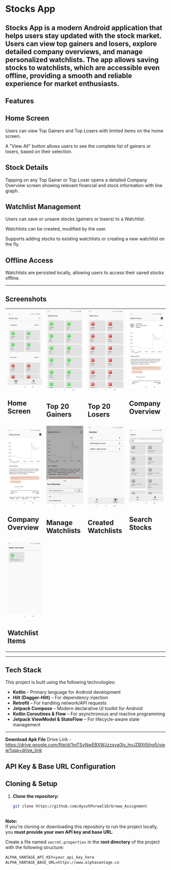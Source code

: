 # Stocks App

**Stocks App** is a modern Android application that helps users stay updated with the stock market. Users can view top gainers and losers, explore detailed company overviews, and manage personalized watchlists.
The app allows saving stocks to watchlists, which are accessible even offline, providing a smooth and reliable experience for market enthusiasts.
---

## Features

## Home Screen
Users can view Top Gainers and Top Losers with limited items on the home screen.

A "View All" button allows users to see the complete list of gainers or losers, based on their selection.

 ## Stock Details
Tapping on any Top Gainer or Top Loser opens a detailed Company Overview screen showing relevant financial and stock information with line graph.

 ## Watchlist Management
Users can save or unsave stocks (gainers or losers) to a Watchlist.

Watchlists can be created, modified by the user.

Supports adding stocks to existing watchlists or creating a new watchlist on the fly.

 ## Offline Access
Watchlists are persisted locally, allowing users to access their saved stocks offline.

---

##  Screenshots
<table>

   <tr>
    <td>
      <img src="https://github.com/AyushPorwal10/Stocks_App_Screenshot/blob/main/home_screen.png" alt="Home Screen" width="200"/>
      <h2>Home Screen</h2>
    </td>
    <td>
      <img src="https://github.com/AyushPorwal10/Stocks_App_Screenshot/blob/main/top_20_gainers.png" alt="Top 20 Gainers" width="200"/>
      <h2>Top 20 Gainers</h2>
    </td>
    <td>
      <img src="https://github.com/AyushPorwal10/Stocks_App_Screenshot/blob/main/top_20_losers.png" alt="Top 20 Losers" width="200"/>
      <h2>Top 20 Losers</h2>
    </td>
    <td>
      <img src="https://github.com/AyushPorwal10/Stocks_App_Screenshot/blob/main/company_overview_.png" alt="Company Overview" width="200"/>
      <h2>Company Overview</h2>
    </td>
  </tr>
  
  <tr>
    <td>
      <img src="https://github.com/AyushPorwal10/Stocks_App_Screenshot/blob/main/company_overview.png" alt="Company Overview" width="200"/>
      <h2>Company Overview</h2>
    </td>
    <td>
      <img src="https://github.com/AyushPorwal10/Stocks_App_Screenshot/blob/main/add_item_to_new_or_existing_watchlist.png" alt="Manage Watchlists" width="200"/>
      <h2>Manage Watchlists</h2>
    </td>
    <td>
      <img src="https://github.com/AyushPorwal10/Stocks_App_Screenshot/blob/main/view_created_watchlist.png" alt="Created Watchlists" width="200"/>
      <h2>Created Watchlists</h2>
    </td>
    <td>
      <img src="https://github.com/AyushPorwal10/Stocks_App_Screenshot/blob/main/search.png" alt="Search Stocks" width="200"/>
      <h2>Search Stocks</h2>
    </td>
  </tr>

  <tr>
    <td>
      <img src="https://github.com/AyushPorwal10/Stocks_App_Screenshot/blob/main/watchlist_items.png" alt="Watchlist Items" width="200"/>
      <h2>Watchlist Items</h2>
    </td>
    
  </tr>
  
</table>

---

## Tech Stack

This project is built using the following technologies:

- **Kotlin** – Primary language for Android development  
- **Hilt (Dagger-Hilt)** – For dependency injection  
- **Retrofit** – For handling network/API requests  
- **Jetpack Compose** – Modern declarative UI toolkit for Android  
- **Kotlin Coroutines & Flow** – For asynchronous and reactive programming  
- **Jetpack ViewModel & StateFlow** – For lifecycle-aware state management   


---

**Download Apk File**
Drive Link - https://drive.google.com/file/d/1mTSvNwEBXWJzzsya0lv_hnJZBXt5ihg5/view?usp=drive_link


  ## API Key & Base URL Configuration

##  Cloning & Setup

1. **Clone the repository:**
   ```bash
   git clone https://github.com/AyushPorwal10/Groww_Assignment
  

**Note:**  
If you're cloning or downloading this repository to run the project locally, you **must provide your own API key and base URL**.

Create a file named `secret.properties` in the **root directory** of the project with the following structure:

   
```properties
ALPHA_VANTAGE_API_KEY=your_api_key_here
ALPHA_VANTAGE_BASE_URL=https://www.alphavantage.co
